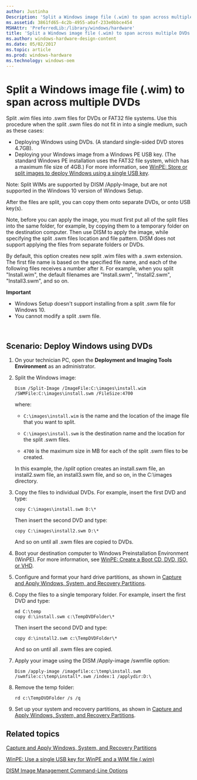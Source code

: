```yaml
---
author: Justinha
Description: 'Split a Windows image file (.wim) to span across multiple DVDs'
ms.assetid: 3861fd65-4c2b-4955-a0af-233e0bbce454
MSHAttr: 'PreferredLib:/library/windows/hardware'
title: 'Split a Windows image file (.wim) to span across multiple DVDs'
ms.author: windows-hardware-design-content
ms.date: 05/02/2017
ms.topic: article
ms.prod: windows-hardware
ms.technology: windows-oem
---
```


# Split a Windows image file (.wim) to span across multiple DVDs


Split .wim files into .swm files for DVDs or FAT32 file systems. Use this procedure when the split .swm files do not fit in into a single medium, such as these cases:

-   Deploying Windows using DVDs. (A standard single-sided DVD stores 4.7GB).
-   Deploying your Windows image from a Windows PE USB key. (The standard Windows PE installation uses the FAT32 file system, which has a maximum file size of 4GB.) For more information, see [WinPE: Store or split images to deploy Windows using a single USB key](winpe--use-a-single-usb-key-for-winpe-and-a-wim-file---wim.md).

Note: Split WIMs are supported by DISM /Apply-Image, but are not supported in the Windows 10 version of Windows Setup.

After the files are split, you can copy them onto separate DVDs, or onto USB key(s).

Note, before you can apply the image, you must first put all of the split files into the same folder, for example, by copying them to a temporary folder on the destination computer. Then use DISM to apply the image, while specifying the split .swm files location and file pattern. DISM does not support applying the files from separate folders or DVDs.

By default, this option creates new split .wim files with a .swm extension. The first file name is based on the specified file name, and each of the following files receives a number after it. For example, when you split "Install.wim", the default filenames are "Install.swm", "Install2.swm", "Install3.swm", and so on.

**Important**  
-   Windows Setup doesn't support installing from a split .swm file for Windows 10.
-   You cannot modify a split .swm file.

 

## <span id="Scenario__Deploy_Windows_using_DVDs"></span><span id="scenario__deploy_windows_using_dvds"></span><span id="SCENARIO__DEPLOY_WINDOWS_USING_DVDS"></span>Scenario: Deploy Windows using DVDs


1.  On your technician PC, open the **Deployment and Imaging Tools Environment** as an administrator.
2.  Split the Windows image:

    ``` syntax
    Dism /Split-Image /ImageFile:C:\images\install.wim /SWMFile:C:\images\install.swm /FileSize:4700
    ```

    where:

    -   `C:\images\install.wim` is the name and the location of the image file that you want to split.

    -   `C:\images\install.swm` is the destination name and the location for the split .swm files.

    -   `4700` is the maximum size in MB for each of the split .swm files to be created.

    In this example, the */split* option creates an install.swm file, an install2.swm file, an install3.swm file, and so on, in the C:\\images directory.

3.  Copy the files to individual DVDs. For example, insert the first DVD and type:
    ```
    copy C:\images\install.swm D:\*
    ```

    Then insert the second DVD and type:
    ```
    copy C:\images\install2.swm D:\*
    ```

    And so on until all .swm files are copied to DVDs.
4.  Boot your destination computer to Windows Preinstallation Environment (WinPE). For more information, see [WinPE: Create a Boot CD, DVD, ISO, or VHD](winpe-create-a-boot-cd-dvd-iso-or-vhd.md).
5.  Configure and format your hard drive partitions, as shown in [Capture and Apply Windows, System, and Recovery Partitions](capture-and-apply-windows-system-and-recovery-partitions.md).
6.  Copy the files to a single temporary folder. For example, insert the first DVD and type:
    ```
    md C:\temp
    copy d:\install.swm c:\TempDVDFolder\*
    ```

    Then insert the second DVD and type:
    ```
    copy d:\install2.swm c:\TempDVDFolder\*
    ```

    And so on until all .swm files are copied.
7.  Apply your image using the DISM /Apply-image /swmfile option:
    ```
    Dism /apply-image /imagefile:c:\temp\install.swm /swmfile:c:\temp\install*.swm /index:1 /applydir:D:\
    ```

8.  Remove the temp folder:
    ```
    rd c:\TempDVDFolder /s /q
    ```

9.  Set up your system and recovery partitions, as shown in [Capture and Apply Windows, System, and Recovery Partitions](capture-and-apply-windows-system-and-recovery-partitions.md).

## <span id="related_topics"></span>Related topics


[Capture and Apply Windows, System, and Recovery Partitions](capture-and-apply-windows-system-and-recovery-partitions.md)

[WinPE: Use a single USB key for WinPE and a WIM file (.wim)](winpe--use-a-single-usb-key-for-winpe-and-a-wim-file---wim.md)

[DISM Image Management Command-Line Options](dism-image-management-command-line-options-s14.md)

 

 







